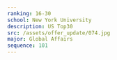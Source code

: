 ```yaml
---
ranking: 16-30
school: New York University
description: US Top30
src: /assets/offer_update/074.jpg
major: Global Affairs
sequence: 101
---
```

